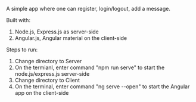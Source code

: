 A simple app where one can register, login/logout, add a message.

Built with:
1. Node.js, Express.js as server-side
2. Angular.js, Angular material on the client-side


Steps to run:
1. Change directory to Server
2. On the termianl, enter command "npm run serve" to start the node.js/express.js server-side
3. Change directory to Client
4. On the terminal, enter command "ng serve --open" to start the Angular app on the client-side
